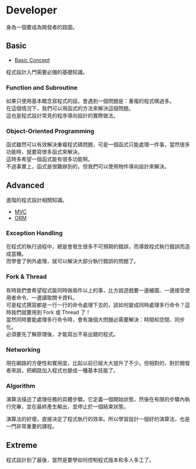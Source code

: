 Developer
=========

身為一個要成為開發者的路圖。

Basic
-----

* [Basic Concept](basic-concept.md)

程式設計入門需要必備的基礎知識。

### Function and Subroutine

如果只使用基本概念寫程式的話，會遇到一個問題是：重複的程式碼過多。  
在這個情況下，我們可以用函式的方法來解決這個問題。  
這也是程式設計常見的程序導向設計的實際做法。

### Object-Oriented Programming

函式雖然可以有效解決重複程式碼問題，可是一個函式只能處理一件事，當然很多功能時，就要寫很多函式來解決。  
這時多希望一個函式能有很多功能啊。  
不過事實上，函式是很難辦到的，但我們可以使用物件導向設計來解決。

Advanced
--------

進階的程式設計相關知識。

* [MVC](mvc.md)
* [ORM](orm.md)

### Exception Handling

在程式的執行過程中，總是會發生很多不可預期的錯誤，而導致程式執行錯誤而造成當機。  
而學會了例外處理，就可以解決大部分執行錯誤的問題了。

### Fork & Thread

有時我們會希望程式能同時做兩件以上的事，比方說遊戲要一邊繪圖、一邊接受使用者命令、一邊讀取關卡資料。  
可是程式撰寫都是一行一行的命令處理下去的，該如何變成同時處理多行命令？這時我們就要用到 Fork 或 Thread 了！  
當然同時要能處理多行命令時，會有幾個大問題必需要解決：時間和空間、同步化。  
必須要先了解原理後，才能寫出不易出錯的程式。

### Networking

現在網路的方便性和實用度，比起以前已經大大提升了不少。但相對的，對於開發者來說，把網路加入程式也變成一種基本技能了。

### Algorithm

演算法描述了處理任務的具體步驟。它定義一個開始狀態，然後在有限的步驟內執行完畢，並在最終產生輸出，並停止於一個結束狀態。

演算法的好壞，直接決定了程式執行的效率。所以學習設計一個好的演算法，也是一門非常重要的課程。

Extreme
-------

程式設計到了最後，當然是要學如何控制程式版本和多人多工了。
